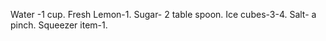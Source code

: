 Water -1 cup.
Fresh Lemon-1. 
Sugar- 2 table spoon. 
Ice cubes-3-4.
Salt- a pinch. 
Squeezer item-1.